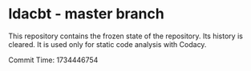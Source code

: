 # ldacbt - master branch

This repository contains the frozen state of the repository.
Its history is cleared. It is used only for static code
analysis with Codacy.

Commit Time: 1734446754